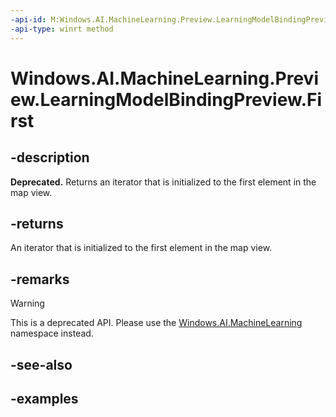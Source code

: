 ```yaml
---
-api-id: M:Windows.AI.MachineLearning.Preview.LearningModelBindingPreview.First
-api-type: winrt method
---
```


<!-- Method syntax.
public IIterator<IKeyValuePair<string, object>> LearningModelBindingPreview.First()
-->

# Windows.AI.MachineLearning.Preview.LearningModelBindingPreview.First

## -description
**Deprecated.** Returns an iterator that is initialized to the first element in the map view.


## -returns
An iterator that is initialized to the first element in the map view.

## -remarks
> [!Warning]
> This is a deprecated API. Please use the [Windows.AI.MachineLearning](../windows.ai.machinelearning/windows_ai_machinelearning.md) namespace instead.

## -see-also

## -examples

